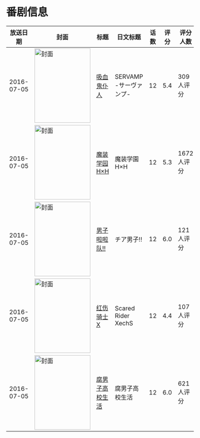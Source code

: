 # 番剧信息

|放送日期|封面|标题|日文标题|话数|评分|评分人数|
|---|---|---|---|---|---|---|
|2016-07-05|<img src="//lain.bgm.tv/pic/cover/c/32/8c/139964_agYQP.jpg" alt="封面" style="width:150px;height:200px;object-fit:cover;">|[吸血鬼仆人](https://bangumi.tv/subject/139964)|SERVAMP -サーヴァンプ-|12|5.4|309人评分|
|2016-07-05|<img src="//lain.bgm.tv/pic/cover/c/d6/1d/147438_0R2Xe.jpg" alt="封面" style="width:150px;height:200px;object-fit:cover;">|[魔装学园H×H](https://bangumi.tv/subject/147438)|魔装学園H×H|12|5.3|1672人评分|
|2016-07-05|<img src="//lain.bgm.tv/pic/cover/c/4c/cd/175402_9as33.jpg" alt="封面" style="width:150px;height:200px;object-fit:cover;">|[男子啦啦队!!](https://bangumi.tv/subject/175402)|チア男子!!|12|6.0|121人评分|
|2016-07-05|<img src="//lain.bgm.tv/pic/cover/c/62/2a/176958_zjlI8.jpg" alt="封面" style="width:150px;height:200px;object-fit:cover;">|[红伤骑士X](https://bangumi.tv/subject/176958)|Scared Rider XechS|12|4.4|107人评分|
|2016-07-05|<img src="//lain.bgm.tv/pic/cover/c/6c/35/180211_pxT0b.jpg" alt="封面" style="width:150px;height:200px;object-fit:cover;">|[腐男子高校生活](https://bangumi.tv/subject/180211)|腐男子高校生活|12|6.0|621人评分|
